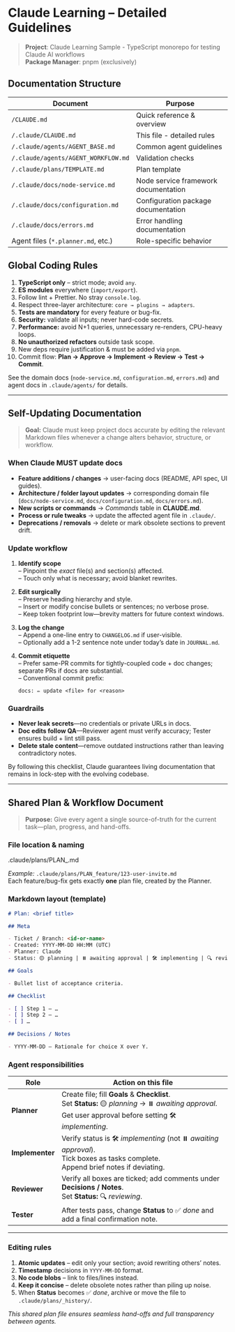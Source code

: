 # Claude Learning – Detailed Guidelines

> **Project**: Claude Learning Sample - TypeScript monorepo for testing Claude AI workflows  
> **Package Manager**: pnpm (exclusively)

## Documentation Structure

| Document | Purpose |
| -------- | ------- |
| `/CLAUDE.md` | Quick reference & overview |
| `/.claude/CLAUDE.md` | This file - detailed rules |
| `/.claude/agents/AGENT_BASE.md` | Common agent guidelines |
| `/.claude/agents/AGENT_WORKFLOW.md` | Validation checks |
| `/.claude/plans/TEMPLATE.md` | Plan template |
| `/.claude/docs/node-service.md` | Node service framework documentation |
| `/.claude/docs/configuration.md` | Configuration package documentation |
| `/.claude/docs/errors.md` | Error handling documentation |
| Agent files (`*.planner.md`, etc.) | Role-specific behavior |

## Global Coding Rules

1. **TypeScript only** – strict mode; avoid `any`.
2. **ES modules** everywhere (`import/export`).
3. Follow lint + Prettier. No stray `console.log`.
4. Respect three-layer architecture: `core → plugins → adapters`. 
5. **Tests are mandatory** for every feature or bug-fix.
6. **Security:** validate all inputs; never hard-code secrets.
7. **Performance:** avoid N+1 queries, unnecessary re-renders, CPU-heavy loops.
8. **No unauthorized refactors** outside task scope.
9. New deps require justification & must be added via `pnpm`.
10. Commit flow: **Plan → Approve → Implement → Review → Test → Commit**.

See the domain docs (`node-service.md`, `configuration.md`, `errors.md`) and agent docs in `.claude/agents/` for details.

---

## Self-Updating Documentation

> **Goal:** Claude must keep project docs accurate by editing the relevant Markdown files whenever a change alters behavior, structure, or workflow.

### When Claude MUST update docs

- **Feature additions / changes** → user-facing docs (README, API spec, UI guides).
- **Architecture / folder layout updates** → corresponding domain file (`docs/node-service.md`, `docs/configuration.md`, `docs/errors.md`).
- **New scripts or commands** → _Commands_ table in **CLAUDE.md**.
- **Process or rule tweaks** → update the affected agent file in `.claude/`.
- **Deprecations / removals** → delete or mark obsolete sections to prevent drift.

### Update workflow

1. **Identify scope**  
   – Pinpoint the _exact_ file(s) and section(s) affected.  
   – Touch only what is necessary; avoid blanket rewrites.

2. **Edit surgically**  
   – Preserve heading hierarchy and style.  
   – Insert or modify concise bullets or sentences; no verbose prose.  
   – Keep token footprint low—brevity matters for future context windows.

3. **Log the change**  
   – Append a one-line entry to `CHANGELOG.md` if user-visible.  
   – Optionally add a 1-2 sentence note under today’s date in `JOURNAL.md`.

4. **Commit etiquette**  
   – Prefer same-PR commits for tightly-coupled code + doc changes; separate PRs if docs are substantial.  
   – Conventional commit prefix:
   ```
   docs: ✏️ update <file> for <reason>
   ```

### Guardrails

- **Never leak secrets**—no credentials or private URLs in docs.
- **Doc edits follow QA**—Reviewer agent must verify accuracy; Tester ensures build + lint still pass.
- **Delete stale content**—remove outdated instructions rather than leaving contradictory notes.

By following this checklist, Claude guarantees living documentation that remains in lock-step with the evolving codebase.

---

## Shared Plan & Workflow Document

> **Purpose:** Give every agent a single source-of-truth for the current task—plan, progress, and hand-offs.

### File location & naming

.claude/plans/PLAN\_<branch-or-ticket>.md

_Example:_ `.claude/plans/PLAN_feature/123-user-invite.md`  
Each feature/bug-fix gets exactly **one** plan file, created by the Planner.

### Markdown layout (template)

```md
# Plan: <brief title>

## Meta

- Ticket / Branch: <id-or-name>
- Created: YYYY-MM-DD HH:MM (UTC)
- Planner: Claude
- Status: 🟡 planning | ⏸️ awaiting approval | 🛠 implementing | 🔍 reviewing | ✅ done

## Goals

- Bullet list of acceptance criteria.

## Checklist

- [ ] Step 1 – …
- [ ] Step 2 – …
- [ ] …

## Decisions / Notes

- YYYY-MM-DD – Rationale for choice X over Y.
```

### Agent responsibilities

| Role            | Action on this file                                                                                                                                           |
| --------------- | ------------------------------------------------------------------------------------------------------------------------------------------------------------- |
| **Planner**     | Create file; fill **Goals** & **Checklist**.<br>Set **Status:** 🟡 _planning_ → ⏸️ _awaiting approval_.<br>Get user approval before setting 🛠 _implementing_. |
| **Implementer** | Verify status is 🛠 _implementing_ (not ⏸️ _awaiting approval_).<br>Tick boxes as tasks complete.<br>Append brief notes if deviating.                          |
| **Reviewer**    | Verify all boxes are ticked; add comments under **Decisions / Notes**.<br>Set **Status:** 🔍 _reviewing_.                                                     |
| **Tester**      | After tests pass, change **Status** to ✅ _done_ and add a final confirmation note.                                                                           |

---

### Editing rules

1. **Atomic updates** – edit only your section; avoid rewriting others’ notes.
2. **Timestamp** decisions in `YYYY-MM-DD` format.
3. **No code blobs** – link to files/lines instead.
4. **Keep it concise** – delete obsolete notes rather than piling up noise.
5. When **Status** becomes ✅ _done_, archive or move the file to `.claude/plans/_history/`.

_This shared plan file ensures seamless hand-offs and full transparency between agents._

